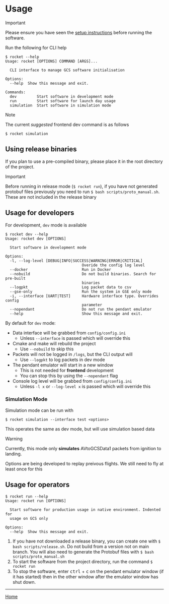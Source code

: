 # Usage

> [!IMPORTANT]
> Please ensure you have seen the [setup instructions](setup.md) before running the software.

Run the following for CLI help

```terminal
$ rocket --help
Usage: rocket [OPTIONS] COMMAND [ARGS]...

  CLI interface to manage GCS software initialisation

Options:
  --help  Show this message and exit.

Commands:
  dev         Start software in development mode
  run         Start software for launch day usage
  simulation  Start software in simulation mode
```

> [!NOTE] 
> The current *suggested* frontend dev command is as follows
> ```
> $ rocket simulation
> ```

## Using release binaries

If you plan to use a pre-compiled binary, please place it in the root directory of the project.


> [!IMPORTANT]
> Before running in release mode (`$ rocket run`), if you have not generated protobuf files previously you need to run `$ bash scripts/proto_manual.sh`. These are not included in the release binary


## Usage for developers

For development, `dev` mode is available

```terminal
$ rocket dev --help                       
Usage: rocket dev [OPTIONS]

  Start software in development mode

Options:
  -l, --log-level [DEBUG|INFO|SUCCESS|WARNING|ERROR|CRITICAL]
                                  Overide the config log level
  --docker                        Run in Docker
  --nobuild                       Do not build binaries. Search for pre-built
                                  binaries
  --logpkt                        Log packet data to csv
  --gse-only                      Run the system in GSE only mode
  -i, --interface [UART|TEST]     Hardware interface type. Overrides config
                                  parameter
  --nopendant                     Do not run the pendant emulator
  --help                          Show this message and exit.
```

By default for `dev` mode: 
- Data interface will be grabbed from `config/config.ini`
  - Unless `--interface` is passed which will override this
- Cmake and make will rebuild the project
  - Use `--nobuild` to skip this
- Packets will not be logged in `/logs`, but the CLI output will
  - Use `--logpkt` to log packets in dev mode
- The pendant emulator will start in a new window
  - This is not needed for **frontend** development
  - You can stop this by using the `--nopendant` flag
- Console log level will be grabbed from `config/config.ini`
  - Unless `-l x` or `--log-level x` is passed which will override this

### Simulation Mode

Simulation mode can be run with 

```terminal
$ rocket simulation --interface test <options>
```

This operates the same as dev mode, but will use simulation based data 

> [!WARNING]
> Currently, this mode only **simulates** AVtoGCSData1 packets from ignition to landing.
> 
> Options are being developed to replay preivous flights. We still need to fly at least once for this

## Usage for operators

```terminal
$ rocket run --help
Usage: rocket run [OPTIONS]

  Start software for production usage in native environment. Indented for
  usage on GCS only

Options:
  --help  Show this message and exit.
```

1. If you have not downloaded a release binary, you can create one with `$ bash scripts/release.sh`. Do not build from a version not on main branch. You will also need to generate the Protobuf files with `$ bash scripts/proto_manual.sh`
2. To start the software from the project directory, run the command `$ rocket run`
3. To stop the software, enter <kbd>ctrl</kbd> + <kbd>c</kbd> on the pendant emulator window (if it has started) then in the other window after the emulator window has shut down. 
 
---

[Home](../README.md)
